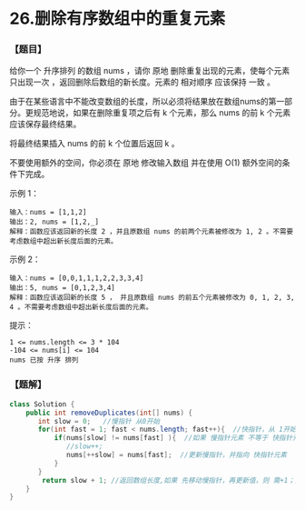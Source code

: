 # 26.删除有序数组中的重复元素

### 【题目】

给你一个 升序排列 的数组 nums ，请你 原地 删除重复出现的元素，使每个元素 只出现一次 ，返回删除后数组的新长度。元素的 相对顺序 应该保持 一致 。

由于在某些语言中不能改变数组的长度，所以必须将结果放在数组nums的第一部分。更规范地说，如果在删除重复项之后有 k 个元素，那么 nums 的前 k 个元素应该保存最终结果。

将最终结果插入 nums 的前 k 个位置后返回 k 。

不要使用额外的空间，你必须在 原地 修改输入数组 并在使用 O(1) 额外空间的条件下完成。

示例 1：

```
输入：nums = [1,1,2]
输出：2, nums = [1,2,_]
解释：函数应该返回新的长度 2 ，并且原数组 nums 的前两个元素被修改为 1, 2 。不需要考虑数组中超出新长度后面的元素。
```

示例 2：

```
输入：nums = [0,0,1,1,1,2,2,3,3,4]
输出：5, nums = [0,1,2,3,4]
解释：函数应该返回新的长度 5 ， 并且原数组 nums 的前五个元素被修改为 0, 1, 2, 3, 4 。不需要考虑数组中超出新长度后面的元素。
```

提示：

```
1 <= nums.length <= 3 * 104
-104 <= nums[i] <= 104
nums 已按 升序 排列
```



### 【题解】



```java
class Solution {
    public int removeDuplicates(int[] nums) {
       int slow = 0;   //慢指针 从0开始
       for(int fast = 1; fast < nums.length; fast++){  //快指针，从 1开始
           if(nums[slow] != nums[fast] ){  //如果 慢指针元素 不等于 快指针元素
              //slow++;
              nums[++slow] = nums[fast];  //更新慢指针，并指向 快指针元素
           }
       }
        return slow + 1; //返回数组长度,如果 先移动慢指针，再更新值，则 需+1；反之，无需+1。
    }
}
```

